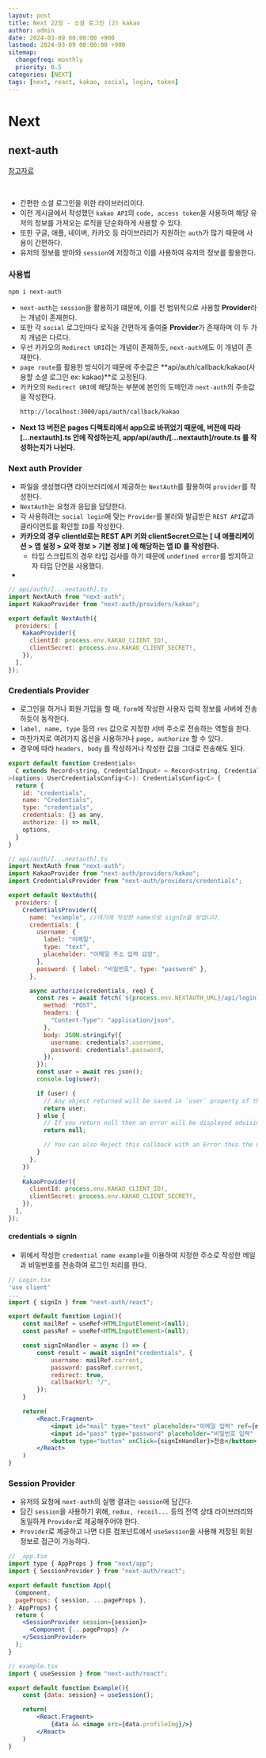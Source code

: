 ```yaml
---
layout: post
title: Next 22장 - 소셜 로그인 (2) kakao
author: admin
date: 2024-03-09 00:00:00 +900
lastmod: 2024-03-09 00:00:00 +900
sitemap:
  changefreq: monthly
  priority: 0.5
categories: [NEXT]
tags: [next, react, kakao, social, login, token]
---
```


# Next

## next-auth

[참고자료](https://velog.io/@dosomething/Next-auth-%EB%A5%BC-%EC%9D%B4%EC%9A%A9%ED%95%9C-%EB%A1%9C%EA%B7%B8%EC%9D%B8-%EA%B5%AC%ED%98%84)

<br>

- 간편한 소셜 로그인을 위한 라이브러리이다.
- 이전 게시글에서 작성했던 `kakao API`의 `code, access token`을 사용하여 해당 유저의 정보를 가져오는 로직을 단순화하게 사용할 수 있다.
- 또한 구글, 애플, 네이버, 카카오 등 라이브러리가 지원하는 `auth`가 많기 때문에 사용이 간편하다.
- 유저의 정보를 받아와 `session`에 저장하고 이를 사용하여 유저의 정보를 활용한다.

### 사용법

```
npm i next-auth
```

- `next-auth`는 `session`을 활용하기 떄문에, 이를 전 범위적으로 사용할 **Provider**라는 개념이 존재한다.
- 또한 각 `social` 로그인마다 로직을 간편하게 줄여줄 **Provider**가 존재하며 이 두 가지 개념은 다르다.
- 우선 카카오의 `Redirect URI`라는 개념이 존재하듯, `next-auth`에도 이 개념이 존재한다.
- `page route`를 활용한 방식이기 때문에 주솟값은 **api/auth/callback/kakao(사용할 소셜 로그인 ex: kakao)**로 고정된다.
- 카카오의 `Redirect URI`에 해당하는 부분에 본인의 도메인과 `next-auth`의 주솟값을 작성한다.
  ```
  http://localhost:3000/api/auth/callback/kakao
  ```
- **Next 13 버전은 pages 디렉토리에서 app으로 바뀌었기 때문에, 버전에 따라 [...nextauth].ts 안에 작성하는지, app/api/auth/[...nextauth]/route.ts 를 작성하는지가 나뉜다.**

### Next auth Provider

- 파일을 생성했다면 라이브러리에서 제공하는 `NextAuth`를 활용하여 `provider`를 작성한다.
- `NextAuth`는 요청과 응답을 담당한다.
- 각 사용하려는 `social login`에 맞는 `Provider`를 불러와 발급받은 `REST API`값과 클라이언트를 확인할 `ID`를 작성한다.
- **카카오의 경우 clientId로는 REST API 키와 clientSecret으로는 [ 내 애플리케이션 > 앱 설정 > 요약 정보 > 기본 정보 ] 에 해당하는 앱 ID 를 작성한다.**
  - 타입 스크립트의 경우 타입 검사를 하기 때문에 `undefined error`를 방지하고자 타입 단언을 사용했다.
-

```jsx
// api/auth/[...nextauth].ts
import NextAuth from "next-auth";
import KakaoProvider from "next-auth/providers/kakao";

export default NextAuth({
  providers: [
    KakaoProvider({
      clientId: process.env.KAKAO_CLIENT_ID!,
      clientSecret: process.env.KAKAO_CLIENT_SECRET!,
    }),
  ],
});
```

### Credentials Provider

- 로그인을 하거나 회원 가입을 할 때, `form`에 작성한 사용자 입력 정보를 서버에 전송하듯이 동작한다.
- `label, name, type` 등의 `res` 값으로 지정한 서버 주소로 전송하는 역할을 한다.
- 마찬가지로 여려가지 옵션을 사용하거나 `page, authorize` 할 수 있다.
- 경우에 따라 `headers, body` 를 작성하거나 작성한 값을 그대로 전송해도 된다.

```jsx
export default function Credentials<
  C extends Record<string, CredentialInput> = Record<string, CredentialInput>
>(options: UserCredentialsConfig<C>): CredentialsConfig<C> {
  return {
    id: "credentials",
    name: "Credentials",
    type: "credentials",
    credentials: {} as any,
    authorize: () => null,
    options,
  }
}
```

```jsx
// api/auth/[...nextauth].ts
import NextAuth from "next-auth";
import KakaoProvider from "next-auth/providers/kakao";
import CredentialsProvider from "next-auth/providers/credentials";

export default NextAuth({
  providers: [
    CredentialsProvider({
      name: "example", //여기에 작성한 name으로 signIn을 보냅니다.
      credentials: {
        username: {
          label: "이메일",
          type: "text",
          placeholder: "이메일 주소 입력 요망",
        },
        password: { label: "비밀번호", type: "password" },
      },

      async authorize(credentials, req) {
        const res = await fetch(`${process.env.NEXTAUTH_URL}/api/login`, {
          method: "POST",
          headers: {
            "Content-Type": "application/json",
          },
          body: JSON.stringify({
            username: credentials?.username,
            password: credentials?.password,
          }),
        });
        const user = await res.json();
        console.log(user);

        if (user) {
          // Any object returned will be saved in `user` property of the JWT
          return user;
        } else {
          // If you return null then an error will be displayed advising the user to check their details.
          return null;

          // You can also Reject this callback with an Error thus the user will be sent to the error page with the error message as a query parameter
        }
      },
    })
    ,
    KakaoProvider({
      clientId: process.env.KAKAO_CLIENT_ID!,
      clientSecret: process.env.KAKAO_CLIENT_SECRET!,
    }),
  ],
});
```

#### credentials => signIn

- 위에서 작성한 `credential name example`을 이용하여 지정한 주소로 작성한 메일과 비밀번호를 전송하여 로그인 처리를 한다.

```jsx
// Login.tsx
'use client'
...
import { signIn } from "next-auth/react";

export default function Login(){
    const mailRef = useRef<HTMLInputElement>(null);
    const passRef = useRef<HTMLInputElement>(null);

    const signInHandler = async () => {
        const result = await signIn("credentials", {
            username: mailRef.current,
            password: passRef.current,
            redirect: true,
            callbackUrl: "/",
        });
    }

    return(
        <React.Fragment>
            <input id="mail" type="text" placeholder="이메일 입력" ref={mailRef}/>
            <input id="pass" type="password" placeholder="비밀번호 입력" ref={mailRef}/>
            <button type="button" onClick={signInHandler}>전송</button>
        </React>
    )
}
```

### Session Provider

- 유저의 요청에 `next-auth`의 실행 결과는 `session`에 담긴다.
- 담긴 `session`을 사용하기 위해, `redux, recoil...` 등의 전역 상태 라이브러리와 동일하게 `Provider`로 제공해주어야 한다.
- `Provider`로 제공하고 나면 다른 컴포넌트에서 `useSession`을 사용해 저장된 회원 정보로 접근이 가능하다.

```jsx
// _app.tsx
import type { AppProps } from "next/app";
import { SessionProvider } from "next-auth/react";

export default function App({
  Component,
  pageProps: { session, ...pageProps },
}: AppProps) {
  return (
    <SessionProvider session={session}>
      <Component {...pageProps} />
    </SessionProvider>
  );
}
```

```jsx
// example.tsx
import { useSession } from "next-auth/react";

export default function Example(){
    const {data: session} = useSession();

    return(
        <React.Fragment>
            {data && <image src={data.profileImg}/>}
        </React>
    )
}
```
